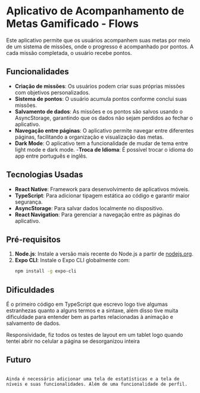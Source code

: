 # Aplicativo de Acompanhamento de Metas Gamificado - Flows

Este aplicativo permite que os usuários acompanhem suas metas por meio de um sistema de missões, onde o progresso é acompanhado por pontos. A cada missão completada, o usuário recebe pontos.

## Funcionalidades

- **Criação de missões**: Os usuários podem criar suas próprias missões com objetivos personalizados.
- **Sistema de pontos**: O usuário acumula pontos conforme conclui suas missões.
- **Salvamento de dados**: As missões e os pontos são salvos usando o AsyncStorage, garantindo que os dados não sejam perdidos ao fechar o aplicativo.
- **Navegação entre páginas**: O aplicativo permite navegar entre diferentes páginas, facilitando a organização e visualização das metas.
- **Dark Mode**: O aplicativo tem a funcionalidade de mudar de tema entre light mode e dark mode.
-**Troca de Idioma**: É possível trocar o idioma do app entre português e inglês.

## Tecnologias Usadas

- **React Native**: Framework para desenvolvimento de aplicativos móveis.
- **TypeScript**: Para adicionar tipagem estática ao código e garantir maior segurança.
- **AsyncStorage**: Para salvar dados localmente no dispositivo.
- **React Navigation**: Para gerenciar a navegação entre as páginas do aplicativo.

## Pré-requisitos

1. **Node.js**: Instale a versão mais recente do Node.js a partir de [nodejs.org](https://nodejs.org/).
2. **Expo CLI**: Instale o Expo CLI globalmente com:
   ```bash
   npm install -g expo-cli

## Dificuldades

É o primeiro código em TypeScript que escrevo logo tive algumas estranhezas quanto a alguns termos e a sintaxe, além disso tive muita
dificuldade para entender bem as partes relacionadas à animação e salvamento de dados.

Responsividade, fiz todos os testes de layout em um tablet logo quando tentei abrir no celular a página se desorganizou inteira

## Futuro

~~~ Próximos objetivos são: adicionar funcionalidades à tela de configurações, adicionar uma tela de estatísticas e suas funcionalidades, adicionar uma tela de níveis e suas funcionalidades e configurar o salvamento de dados em todas essas páginas. ~~~

Ainda é necessário adicionar uma tela de estatísticas e a tela de níveis e suas funcionalidades. Além de uma funcionalidade de perfil. 




